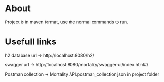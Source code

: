 # About
Project is in maven format, use the normal commands to run.

# Usefull links 
h2 database url -> http://localhost:8080/h2/

swagger url -> http://localhost:8080/mortality/swagger-ui/index.html#/

Postman collection -> Mortality API.postman_collection.json in project folder
